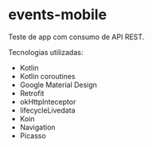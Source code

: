 # events-mobile
Teste de app com consumo de API REST.

Tecnologias utilizadas:
* Kotlin
* Kotlin coroutines
* Google Material Design
* Retrofit
* okHttpInteceptor
* lifecycleLivedata
* Koin
* Navigation
* Picasso
